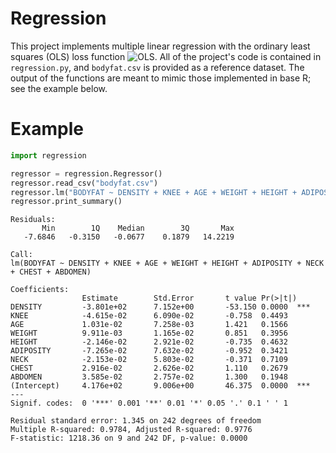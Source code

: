 # Regression

This project implements multiple linear regression with the ordinary least squares (OLS) loss function ![OLS](https://render.githubusercontent.com/render/math?math=\hat{\beta}=\arg\min_{\beta}\lVert%20y-X\beta\lVert).  All of the project's code is contained in `regression.py`, and `bodyfat.csv` is provided as a reference dataset.  The output of the functions are meant to mimic those implemented in base R; see the example below.

# Example

```python
import regression

regressor = regression.Regressor()
regressor.read_csv("bodyfat.csv")
regressor.lm("BODYFAT ~ DENSITY + KNEE + AGE + WEIGHT + HEIGHT + ADIPOSITY + NECK + CHEST + ABDOMEN")
regressor.print_summary()
```

```
Residuals:
       Min        1Q    Median        3Q       Max
   -7.6846   -0.3150   -0.0677    0.1879   14.2219

Call:
lm(BODYFAT ~ DENSITY + KNEE + AGE + WEIGHT + HEIGHT + ADIPOSITY + NECK + CHEST + ABDOMEN)

Coefficients:
                Estimate        Std.Error       t value Pr(>|t|)
DENSITY         -3.801e+02      7.152e+00       -53.150 0.0000  ***
KNEE            -4.615e-02      6.090e-02       -0.758  0.4493
AGE             1.031e-02       7.258e-03       1.421   0.1566
WEIGHT          9.911e-03       1.165e-02       0.851   0.3956
HEIGHT          -2.146e-02      2.921e-02       -0.735  0.4632
ADIPOSITY       -7.265e-02      7.632e-02       -0.952  0.3421
NECK            -2.153e-02      5.803e-02       -0.371  0.7109
CHEST           2.916e-02       2.626e-02       1.110   0.2679
ABDOMEN         3.585e-02       2.757e-02       1.300   0.1948
(Intercept)     4.176e+02       9.006e+00       46.375  0.0000  ***
---
Signif. codes:  0 '***' 0.001 '**' 0.01 '*' 0.05 '.' 0.1 ' ' 1

Residual standard error: 1.345 on 242 degrees of freedom
Multiple R-squared: 0.9784, Adjusted R-squared: 0.9776
F-statistic: 1218.36 on 9 and 242 DF, p-value: 0.0000
```
